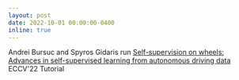 ```yaml
---
layout: post
date: 2022-10-01 00:00:00-0400
inline: true
---
```


Andrei Bursuc and Spyros Gidaris run <a href="https://gidariss.github.io/ssl-on-wheels-eccv2022/" target="_blank">Self-supervision on wheels: Advances in self-supervised learning from autonomous driving data</a> ECCV'22 Tutorial
